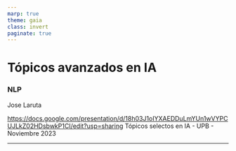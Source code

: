 ```yaml
---
marp: true
theme: gaia
class: invert
paginate: true
---
```


# Tópicos avanzados en IA
### NLP

Jose Laruta

<!-- ![bg right 130%](img/unifranz_logo.png) -->
https://docs.google.com/presentation/d/18h03J1oIYXAEDDuLmYUn1wVYPCUJLkZ02HDsbwkP1CI/edit?usp=sharing
Tópicos selectos en IA - UPB - Noviembre 2023

---
